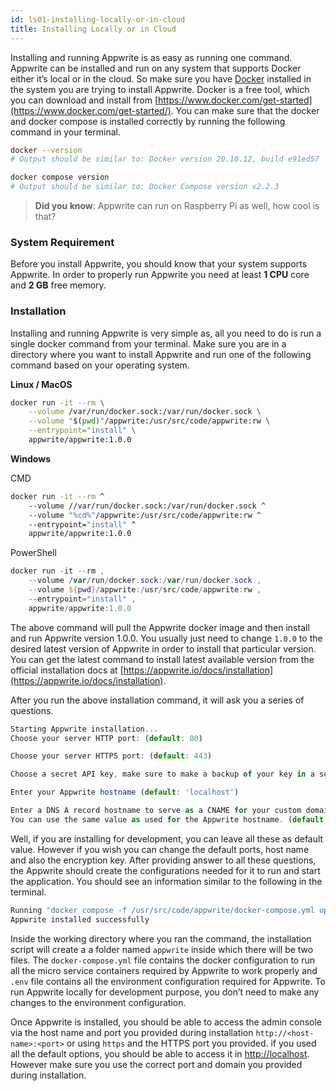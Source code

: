 ```yaml
---
id: ls01-installing-locally-or-in-cloud
title: Installing Locally or in Cloud
---
```


Installing and running Appwrite is as easy as running one command. Appwrite can be installed and run on any system that supports Docker either it’s local or in the cloud. So make sure you have [Docker](https://docker.com) installed in the system you are trying to install Appwrite. Docker is a free tool, which you can download and install from [https://www.docker.com/get-started](https://www.docker.com/get-started/). You can make sure that the docker and docker compose is installed correctly by running the following command in your terminal.

```bash
docker --version
# Output should be similar to: Docker version 20.10.12, build e91ed57

docker compose version
# Output should be similar to: Docker Compose version v2.2.3
```

> **Did you know**: Appwrite can run on Raspberry Pi as well, how cool is that?

### System Requirement

Before you install Appwrite, you should know that your system supports Appwrite. In order to properly run Appwrite you need at least **1 CPU** core and **2 GB** free memory.

### Installation

Installing and running Appwrite is very simple as, all you need to do is run a single docker command from your terminal. Make sure you are in a directory where you want to install Appwrite and run one of the following command based on your operating system.

**Linux / MacOS**

```bash
docker run -it --rm \
    --volume /var/run/docker.sock:/var/run/docker.sock \
    --volume "$(pwd)"/appwrite:/usr/src/code/appwrite:rw \
    --entrypoint="install" \
    appwrite/appwrite:1.0.0
```

**Windows**

CMD

```bash
docker run -it --rm ^
    --volume //var/run/docker.sock:/var/run/docker.sock ^
    --volume "%cd%"/appwrite:/usr/src/code/appwrite:rw ^
    --entrypoint="install" ^
    appwrite/appwrite:1.0.0
```

PowerShell

```powershell
docker run -it --rm ,
    --volume /var/run/docker.sock:/var/run/docker.sock ,
    --volume ${pwd}/appwrite:/usr/src/code/appwrite:rw ,
    --entrypoint="install" ,
    appwrite/appwrite:1.0.0
```

The above command will pull the Appwrite docker image and then install and run Appwrite version 1.0.0. You usually just need to change `1.0.0` to the desired latest version of Appwrite in order to install that particular version. You can get the latest command to install latest available version from the official installation docs at [https://appwrite.io/docs/installation](https://appwrite.io/docs/installation).

After you run the above installation command, it will ask you a series of questions.

```jsx
Starting Appwrite installation...
Choose your server HTTP port: (default: 80)

Choose your server HTTPS port: (default: 443)

Choose a secret API key, make sure to make a backup of your key in a secure location (default: 'your-secret-key')

Enter your Appwrite hostname (default: 'localhost')

Enter a DNS A record hostname to serve as a CNAME for your custom domains.
You can use the same value as used for the Appwrite hostname. (default: 'localhost')
```

Well, if you are installing for development, you can leave all these as default value. However if you wish you can change the default ports, host name and also the encryption key. After providing answer to all these questions, the Appwrite should create the configurations needed for it to run and start the application. You should see an information similar to the following in the terminal.

```jsx
Running "docker compose -f /usr/src/code/appwrite/docker-compose.yml up -d --remove-orphans --renew-anon-volumes"
Appwrite installed successfully
```

Inside the working directory where you ran the command, the installation script will create a a folder named `appwrite` inside which there will be two files. The `docker-compose.yml` file contains the docker configuration to run all the micro service containers required by Appwrite to work properly and `.env` file contains all the environment configuration required for Appwrite. To run Appwrite locally for development purpose, you don’t need to make any changes to the environment configuration.

Once Appwrite is installed, you should be able to access the admin console via the host name and port you provided during installation `http://<host-name>:<port>` or using `https` and the HTTPS port you provided. if you used all the default options, you should be able to access it in [http://localhost](http://localhost). However make sure you use the correct port and domain you provided during installation.
